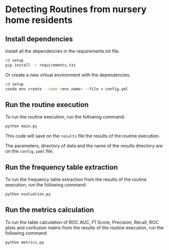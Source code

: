 # Detecting Routines from nursery home residents

## Install dependencies

Install all the dependencies in the requirements.txt file.

```bash
cd setup
pip install -r requirements.txt
```

Or create a new virtual environment with the dependencies.

```bash
cd setup
conda env create --name <env_name> --file = config.yml
```

## Run the routine execution

To run the routine execution, run the following command:

```bash
python main.py
```

This code will save on the `results` file the results of the routine execution.

The parameters, directory of data and the name of the results directory are on the `config.yaml` file.

## Run the frequency table extraction

To run the frequency table extraction from the results of the routine execution, run the following command:

```bash
python evaluation.py
```


## Run the metrics calculation

To run the table calculation of ROC AUC, F1 Score, Precision, Recall, ROC plots and confusion matrix from the results of the routine execution, run the following command:

```bash
python metrics.py
```



